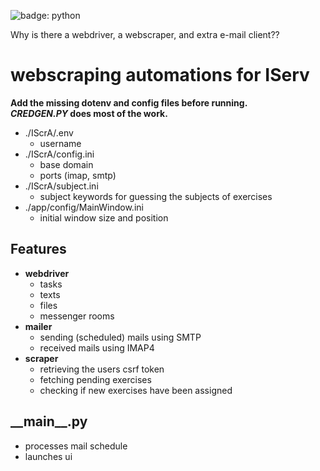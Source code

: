 ![badge: python](https://img.shields.io/badge/Lang-Python-informational?style=for-the-badge&logo=Python&logoColor=white&color=fcd132)

Why is there a webdriver, a webscraper, and extra e-mail client??


# webscraping automations for IServ
<b>Add the missing dotenv and config files before running.<br/>
_CREDGEN.PY_ does most of the work.</b>

- ./IScrA/.env
  - username
- ./IScrA/config.ini
  - base domain
  - ports (imap, smtp)
- ./IScrA/subject.ini
  - subject keywords for guessing the subjects of exercises
- ./app/config/MainWindow.ini
  - initial window size and position

## Features
- <b>webdriver</b>
  - tasks
  - texts
  - files
  - messenger rooms
- <b>mailer</b>
  - sending (scheduled) mails using SMTP
  - received mails using IMAP4
- <b>scraper</b>
  - retrieving the users csrf token
  - fetching pending exercises
  - checking if new exercises have been assigned

## \_\_main__.py
- processes mail schedule 
- launches ui

